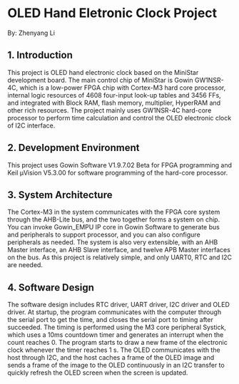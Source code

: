 # OLED Hand Eletronic Clock Project

By: Zhenyang Li 

## 1. Introduction

This project is OLED hand electronic clock based on the MiniStar development board. The main control chip of MiniStar is Gowin GW1NSR-4C, which is a low-power FPGA chip with Cortex-M3 hard core processor, internal logic resources of 4608 four-input look-up tables and 3456 FFs, and integrated with Block RAM, flash memory, multiplier, HyperRAM and other rich resources. The project mainly uses GW1NSR-4C hard-core processor to perform time calculation and control the OLED electronic clock of I2C interface.

## 2. Development Environment

This project uses Gowin Software V1.9.7.02 Beta for FPGA programming and Keil μVision V5.3.00 for software programming of the hard-core processor.

## 3. System Architecture

The Cortex-M3 in the system communicates with the FPGA core system through the AHB-Lite bus, and the two together forms a system on chip. You can invoke Gowin_EMPU IP core in Gowin Software to generate bus and peripherals to support processor, and you can also configure peripherals as needed. The system is also very extensible, with an AHB Master interface, an AHB Slave interface, and twelve APB Master interfaces on the bus. As this project is relatively simple, and only UART0, RTC and I2C are needed.

## 4. Software Design

The software design includes RTC driver, UART driver, I2C driver and OLED driver. At startup, the program communicates with the computer through the serial port to get the time, and closes the serial port to timing after succeeded. The timing is performed using the M3 core peripheral Systick, which uses a 10ms countdown timer and generates an interrupt when the count reaches 0. The program starts to draw a new frame of the electronic clock whenever the timer reaches 1 s. The OLED communicates with the host through I2C, and the host caches a frame of the OLED image and sends a frame of the image to the OLED continuously in an I2C transfer to quickly refresh the OLED screen when the screen is updated.
